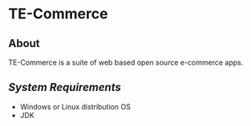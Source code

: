 # TE-Commerce
 
## About

TE-Commerce is a suite of web based open source e-commerce apps.


## _System Requirements_

- Windows or Linux distribution OS
- JDK
